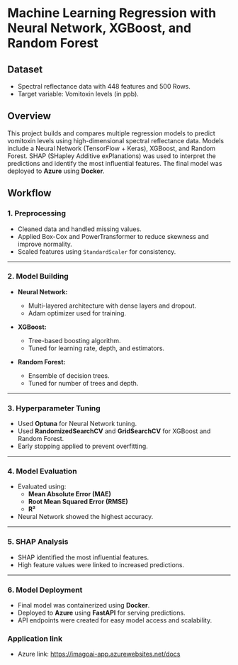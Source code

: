 # Machine Learning Regression with Neural Network, XGBoost, and Random Forest  

## Dataset  
- Spectral reflectance data with 448 features and 500 Rows.  
- Target variable: Vomitoxin levels (in ppb).  

## Overview  
This project builds and compares multiple regression models to predict vomitoxin levels using high-dimensional spectral reflectance data. Models include a Neural Network (TensorFlow + Keras), XGBoost, and Random Forest. SHAP (SHapley Additive exPlanations) was used to interpret the predictions and identify the most influential features. The final model was deployed to **Azure** using **Docker**.  

## Workflow  

### 1. **Preprocessing**  
- Cleaned data and handled missing values.  
- Applied Box-Cox and PowerTransformer to reduce skewness and improve normality.  
- Scaled features using `StandardScaler` for consistency.  
---

### 2. **Model Building**  
- **Neural Network:**  
   - Multi-layered architecture with dense layers and dropout.  
   - Adam optimizer used for training.  

- **XGBoost:**  
   - Tree-based boosting algorithm.  
   - Tuned for learning rate, depth, and estimators.  

- **Random Forest:**  
   - Ensemble of decision trees.  
   - Tuned for number of trees and depth.  

---

### 3. **Hyperparameter Tuning**  
- Used **Optuna** for Neural Network tuning.  
- Used **RandomizedSearchCV** and **GridSearchCV** for XGBoost and Random Forest.  
- Early stopping applied to prevent overfitting.  

---

### 4. **Model Evaluation**  
- Evaluated using:  
   - **Mean Absolute Error (MAE)**  
   - **Root Mean Squared Error (RMSE)**  
   - **R²**  
- Neural Network showed the highest accuracy.  

---

### 5. **SHAP Analysis**  
- SHAP identified the most influential features.  
- High feature values were linked to increased predictions.  

---

### 6. **Model Deployment**  
- Final model was containerized using **Docker**.  
- Deployed to **Azure** using **FastAPI** for serving predictions.  
- API endpoints were created for easy model access and scalability.

### Application link
- Azure link: https://imagoai-app.azurewebsites.net/docs

